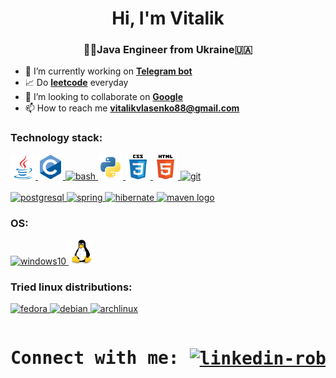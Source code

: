 <h1 align="center">Hi, I'm Vitalik</h1>
<h3 align="center">👨‍💻Java Engineer from Ukraine🇺🇦</h3> 

- 🔭 I’m currently working on [**Telegram bot**](#)
- 📈 Do [**leetcode**](leetcode.com/pirog-x) everyday
- 👯 I’m looking to collaborate on [**Google**](https://google.com/) 
- 📫 How to reach me **vitalikvlasenko88@gmail.com** 


<h3 align="left">Technology stack:</h3>
<p align="left">
    <a href="https://www.java.com" target="_blank" rel="noreferrer">
        <img src="https://raw.githubusercontent.com/devicons/devicon/master/icons/java/java-original.svg" alt="java" width="40" height="40" />
    </a>
    <a href="https://www.cprogramming.com/" target="_blank" rel="noreferrer">
        <img src="https://raw.githubusercontent.com/devicons/devicon/master/icons/c/c-original.svg" alt="c" width="40" height="40" />
    </a>
    <a href="https://www.gnu.org/software/bash/" target="_blank" rel="noreferrer">
        <img src="https://upload.wikimedia.org/wikipedia/commons/thumb/4/4b/Bash_Logo_Colored.svg/2048px-Bash_Logo_Colored.svg.png" alt="bash" width="40" height="40" />
    </a>
    <a href="https://www.python.org" target="_blank" rel="noreferrer">
        <img src="https://raw.githubusercontent.com/devicons/devicon/master/icons/python/python-original.svg" alt="python" width="40" height="40" />
    </a>
    <a href="https://www.w3schools.com/css/" target="_blank" rel="noreferrer">
        <img src="https://raw.githubusercontent.com/devicons/devicon/master/icons/css3/css3-original-wordmark.svg" alt="css3" width="40" height="40" />
    </a>
    <a href="https://www.w3.org/html/" target="_blank" rel="noreferrer">
        <img src="https://raw.githubusercontent.com/devicons/devicon/master/icons/html5/html5-original-wordmark.svg" alt="html5" width="40" height="40" />
    </a>
    <a href="https://git-scm.com/" target="_blank" rel="noreferrer">
        <img src="https://www.vectorlogo.zone/logos/git-scm/git-scm-icon.svg" alt="git" width="40" height="40" />
    </a>
    <br></br>
    <a href="https://www.postgresql.org" target="_blank" rel="noreferrer">
        <img src="https://upload.wikimedia.org/wikipedia/commons/thumb/2/29/Postgresql_elephant.svg/1985px-Postgresql_elephant.svg.png" alt="postgresql" width="40" height="40" />
    </a>
    <a href="https://spring.io/" target="_blank" rel="noreferrer">
        <img src="https://www.vectorlogo.zone/logos/springio/springio-icon.svg" alt="spring" width="40" height="40" />
    </a>
    <a href="https://hibernate.org/" target="_blank" rel="noreferrer">
        <img src="https://hibernate.org/images/hibernate-logo.svg" alt="hibernate" width="140" height="40" />
    </a>
    <a href="https://maven.apache.org/" target="_blank" rel="noreferrer">
        <img src="https://upload.wikimedia.org/wikipedia/commons/thumb/7/7e/Apache_Feather_Logo.svg/96px-Apache_Feather_Logo.svg.png" alt="maven logo" width="40" height="40" />
    </a>
</p>


<h3 align="left">OS:</h3>
<p>
    <a href="https://www.microsoft.com/en-us/windows/" target="_blank" rel="noreferrer">
        <img src="https://www.pngall.com/wp-content/uploads/2/Windows-Logo-PNG-File-Download-Free.png" alt="windows10" width="40" height="40" />
    </a>
    <a href="https://www.linux.org/" target="_blank" rel="noreferrer">
        <img src="https://raw.githubusercontent.com/devicons/devicon/master/icons/linux/linux-original.svg" alt="linux" width="40" height="40" />
    </a>
</p>

<h3 align="left">Tried linux distributions:</h3>
<p>
    <a href="https://getfedora.org/" target="_blank" rel="noreferrer">
        <img src="https://cdn.freebiesupply.com/logos/large/2x/fedora-1-logo-png-transparent.png" alt="fedora" width="40" height="40" />
    </a>
    <a href="https://www.debian.org/" target="_blank" rel="noreferrer">
        <img src="https://upload.wikimedia.org/wikipedia/commons/thumb/6/66/Openlogo-debianV2.svg/145px-Openlogo-debianV2.svg.png" alt="debian" width="40" height="40" />
    </a>
    <a href="https://archlinux.org/" target="_blank" rel="noreferrer">
        <img src="https://upload.wikimedia.org/wikipedia/commons/thumb/a/a5/Archlinux-icon-crystal-64.svg/1024px-Archlinux-icon-crystal-64.svg.png" alt="archlinux" width="40" height="40" />
    </a>
</p>


<pre><h1 align="center">Connect with me: <a href="https://www.linkedin.com/in/vitalii-vlasenko-028056246/" target="blank"><img align="center" src="https://upload.wikimedia.org/wikipedia/commons/thumb/c/ca/LinkedIn_logo_initials.png/800px-LinkedIn_logo_initials.png" alt="linkedin-robert-ciotoiu" height="45" width="45" /></a></h1></pre>
